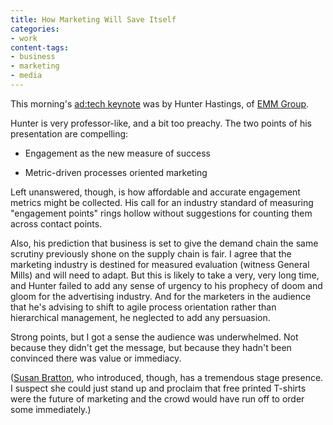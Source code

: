 ```yaml
---
title: How Marketing Will Save Itself
categories:
- work
content-tags:
- business
- marketing
- media
---
```


This morning's [ad:tech keynote][1] was by Hunter Hastings, of [EMM Group][2].

Hunter is very professor-like, and a bit too preachy.  The two points of his presentation are compelling:


   [1]: http://www.ad-tech.com/conference-ch.asp?subevent=6#session355
   [2]: http://emmgroup.net/



  * Engagement as the new measure of success


  * Metric-driven processes oriented marketing



Left unanswered, though, is how affordable and accurate engagement metrics might be collected.  His call for an industry standard of measuring "engagement points" rings hollow without suggestions for counting them across contact points.

Also, his prediction that business is set to give the demand chain the same scrutiny previously shone on the supply chain is fair.  I agree that the marketing industry is destined for measured evaluation (witness General Mills) and will need to adapt.  But this is likely to take a very, very long time, and Hunter failed to add any sense of urgency to his prophecy of doom and gloom for the advertising industry.  And for the marketers in the audience that he's advising to shift to agile process orientation rather than hierarchical management, he neglected to add any persuasion.

Strong points, but I got a sense the audience was underwhelmed.  Not because they didn't get the message, but because they hadn't been convinced there was value or immediacy.

([Susan Bratton][3], who introduced, though, has a tremendous stage presence.  I suspect she could just stand up and proclaim that free printed T-shirts were the future of marketing and the crowd would have run off to order some immediately.)

   [3]: http://www.cendara.com/

